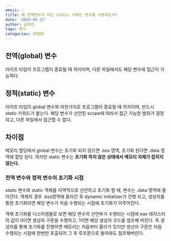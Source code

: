 ```yaml
---
emoji: 💡
title: 왜 전역변수가 아닌 static 키워드 변수를 사용하는가?
date: '2024-05-23'
author: 심우진
tags: 변수
categories: STUDY
---
```


## 전역(global) 변수
라이프 타임이 프로그램이 종료될 때 까지이며, 다른 파일에서도 해당 변수에 접근이 가능하다.

## 정적(static) 변수
라이프 타임이 global 변수와 마찬가지로 프로그램이 종료될 때 까지이며, 반드시 static 키워드가 붙는다.
해당 변수가 선언된 scope에 따라서 접근 가능한 범위가 결정되고, 다른 파일에서 접근할 수 없다.

## 차이점
메모리 할당에서 global 변수는 초기화 되지 않으면 .bss 영역, 초기화 된다면 .data 영역에 할당 된다.
하지만 static 변수는 **초기화 하지 않은 상태에서 메모리 자체가 잡히지 않는다.** 

### 전역 변수와 정적 변수의 초기화 시점
static 변수와 static 객체를 지역적으로 선언하고 초기화 할 때, 변수는 .data 영역에 올라간다.
객체의 경우 .bss영역에 올라간 후 dynamic initializer가 진행 되고, 생성자를 통한 초기화라면 해당 변수가 처음 수행되는 시점에 초기화가 이루어진다.

객체 초기화를 디스어셈블로 보면 해당 변수의 선언부가 수행되는 시점에 eax 레지스터의 값이 0이면 생성자 구문을 수행하고, 1이면 해당 생성자 코드를 점프해 버린다. 즉 생성자를 통해 초기화를 진행하면 메모리는 처음부터 올라가 있지만 생선자 구문은 처음 수행되는 시점에 한번만 호출되어 그 후 루프문으로 돌아와도 점프해버린다.


```toc

```
